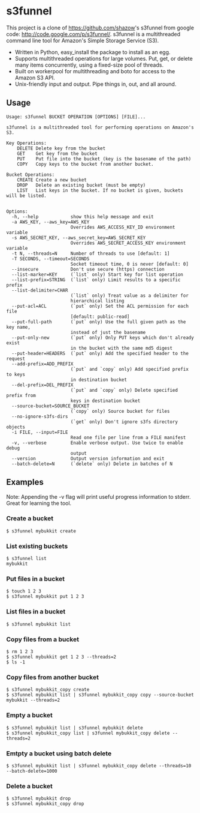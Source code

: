 # s3funnel

This project is a clone of <https://github.com/shazow>'s s3funnel from google code: <http://code.google.com/p/s3funnel/>. s3funnel is a multithreaded command line tool for Amazon's Simple Storage Service (S3).

- Written in Python, easy_install the package to install as an egg.
- Supports multithreaded operations for large volumes. Put, get, or delete many items concurrently, using a fixed-size pool of threads.
- Built on workerpool for multithreading and boto for access to the Amazon S3 API.
- Unix-friendly input and output. Pipe things in, out, and all around.

## Usage
    Usage: s3funnel BUCKET OPERATION [OPTIONS] [FILE]...
    
    s3funnel is a multithreaded tool for performing operations on Amazon's S3.
    
    Key Operations:
        DELETE Delete key from the bucket
        GET    Get key from the bucket
        PUT    Put file into the bucket (key is the basename of the path)
        COPY   Copy keys to the bucket from another bucket.
    
    Bucket Operations:
        CREATE Create a new bucket
        DROP   Delete an existing bucket (must be empty)
        LIST   List keys in the bucket. If no bucket is given, buckets will be listed.
    
    
    Options:
      -h, --help            show this help message and exit
      -a AWS_KEY, --aws_key=AWS_KEY
                            Overrides AWS_ACCESS_KEY_ID environment variable
      -s AWS_SECRET_KEY, --aws_secret_key=AWS_SECRET_KEY
                            Overrides AWS_SECRET_ACCESS_KEY environment variable
      -t N, --threads=N     Number of threads to use [default: 1]
      -T SECONDS, --timeout=SECONDS
                            Socket timeout time, 0 is never [default: 0]
      --insecure            Don't use secure (https) connection
      --list-marker=KEY     (`list` only) Start key for list operation
      --list-prefix=STRING  (`list` only) Limit results to a specific prefix
      --list-delimiter=CHAR
                            (`list` only) Treat value as a delimiter for
                            hierarchical listing
      --put-acl=ACL         (`put` only) Set the ACL permission for each file
                            [default: public-read]
      --put-full-path       (`put` only) Use the full given path as the key name,
                            instead of just the basename
      --put-only-new        (`put` only) Only PUT keys which don't already exist
                            in the bucket with the same md5 digest
      --put-header=HEADERS  (`put` only) Add the specified header to the request
      --add-prefix=ADD_PREFIX
                            (`put` and `copy` only) Add specified prefix to keys
                            in destination bucket
      --del-prefix=DEL_PREFIX
                            (`put` and `copy` only) Delete specified prefix from
                            keys in destination bucket
      --source-bucket=SOURCE_BUCKET
                            (`copy` only) Source bucket for files
      --no-ignore-s3fs-dirs
                            (`get` only) Don't ignore s3fs directory objects
      -i FILE, --input=FILE
                            Read one file per line from a FILE manifest
      -v, --verbose         Enable verbose output. Use twice to enable debug
                            output
      --version             Output version information and exit
      --batch-delete=N      (`delete` only) Delete in batches of N
      
## Examples
Note: Appending the -v flag will print useful progress information to stderr. Great for learning the tool.

### Create a bucket
    $ s3funnel mybukkit create
### List existing buckets
    $ s3funnel list
    mybukkit
### Put files in a bucket
    $ touch 1 2 3
    $ s3funnel mybukkit put 1 2 3
### List files in a bucket
    $ s3funnel mybukkit list
### Copy files from a bucket
    $ rm 1 2 3
    $ s3funnel mybukkit get 1 2 3 --threads=2
    $ ls -1
### Copy files from another bucket 
    $ s3funnel mybukkit_copy create
    $ s3funnel mybukkit list | s3funnel mybukkit_copy copy --source-bucket mybukkit --threads=2 
### Empty a bucket
    $ s3funnel mybukkit list | s3funnel mybukkit delete 
    $ s3funnel mybukkit_copy list | s3funnel mybukkit_copy delete --threads=2
### Emtpty a bucket using batch delete
    $ s3funnel mybukkit list | s3funnel mybukkit_copy delete --threads=10 --batch-delete=1000
### Delete a bucket 
    $ s3funnel mybukkit drop
    $ s3funnel mybukkit_copy drop
